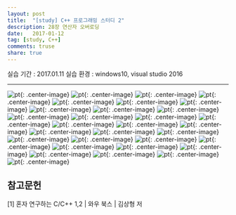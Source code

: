 ---layout: post
title:  "[study] C++ 프로그래밍 스터디 2"
description: 28장 연산자 오버로딩
date:   2017-01-12
tag: [study, C++]
comments: truse
share: true
---


실습 기간 : 2017.01.11
실습 환경 : windows10, visual studio 2016

---

![pt]({{site.url}}/img/C++/seminar2/02.jpg){: .center-image}
![pt]({{site.url}}/img/C++/seminar2/03.jpg){: .center-image}
![pt]({{site.url}}/img/C++/seminar2/04.jpg){: .center-image}
![pt]({{site.url}}/img/C++/seminar2/05.jpg){: .center-image}
![pt]({{site.url}}/img/C++/seminar2/06.jpg){: .center-image}
![pt]({{site.url}}/img/C++/seminar2/07.jpg){: .center-image}
![pt]({{site.url}}/img/C++/seminar2/08.jpg){: .center-image}
![pt]({{site.url}}/img/C++/seminar2/09.jpg){: .center-image}
![pt]({{site.url}}/img/C++/seminar2/10.jpg){: .center-image}
![pt]({{site.url}}/img/C++/seminar2/11.jpg){: .center-image}
![pt]({{site.url}}/img/C++/seminar2/12.jpg){: .center-image}
![pt]({{site.url}}/img/C++/seminar2/13.jpg){: .center-image}
![pt]({{site.url}}/img/C++/seminar2/14.jpg){: .center-image}
![pt]({{site.url}}/img/C++/seminar2/15.jpg){: .center-image}
![pt]({{site.url}}/img/C++/seminar2/16.jpg){: .center-image}
![pt]({{site.url}}/img/C++/seminar2/17.jpg){: .center-image}
![pt]({{site.url}}/img/C++/seminar2/18.jpg){: .center-image}
![pt]({{site.url}}/img/C++/seminar2/19.jpg){: .center-image}
![pt]({{site.url}}/img/C++/seminar2/20.jpg){: .center-image}
![pt]({{site.url}}/img/C++/seminar2/21.jpg){: .center-image}
![pt]({{site.url}}/img/C++/seminar2/22.jpg){: .center-image}
![pt]({{site.url}}/img/C++/seminar2/23.jpg){: .center-image}
![pt]({{site.url}}/img/C++/seminar2/24.jpg){: .center-image}
![pt]({{site.url}}/img/C++/seminar2/25.jpg){: .center-image}
![pt]({{site.url}}/img/C++/seminar2/26.jpg){: .center-image}
![pt]({{site.url}}/img/C++/seminar2/27.jpg){: .center-image}
![pt]({{site.url}}/img/C++/seminar2/28.jpg){: .center-image}
![pt]({{site.url}}/img/C++/seminar2/29.jpg){: .center-image}
![pt]({{site.url}}/img/C++/seminar2/30.jpg){: .center-image}
![pt]({{site.url}}/img/C++/seminar2/31.jpg){: .center-image}
![pt]({{site.url}}/img/C++/seminar2/32.jpg){: .center-image}

참고문헌
---

[1] 혼자 연구하는 C/C++ 1,2 | 와우 북스 | 김상형 저
